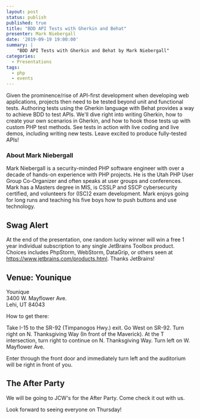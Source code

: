 ```yaml
---
layout: post
status: publish
published: true
title: "BDD API Tests with Gherkin and Behat"
presenter: Mark Niebergall
date: '2019-09-19 19:00:00'
summary: |
    "BDD API Tests with Gherkin and Behat by Mark Niebergall"
categories:
  - Presentations
tags:
  - php
  - events
---
```


Given the prominence/rise of API-first development when developing web applications, projects then need to be tested beyond unit and functional tests. Authoring tests using the Gherkin language with Behat provides a way to achieve BDD to test APIs. We'll dive right into writing Gherkin, how to create your own scenarios in Gherkin, and how to hook those tests up with custom PHP test methods. See tests in action with live coding and live demos, including writing new tests. Leave excited to produce fully-tested APIs!

### About Mark Niebergall

Mark Niebergall is a security-minded PHP software engineer with over a decade of hands-on experience with PHP projects. He is the Utah PHP User Group Co-Organizer and often speaks at user groups and conferences. Mark has a Masters degree in MIS, is CSSLP and SSCP cybersecurity certified, and volunteers for (ISC)2 exam development. Mark enjoys going for long runs and teaching his five boys how to push buttons and use technology.

## Swag Alert

At the end of the presentation, one random lucky winner will win a free 1 year individual subscription to any single JetBrains Toolbox product. Choices includes PhpStorm, WebStorm, DataGrip, or others seen at https://www.jetbrains.com/products.html. Thanks JetBrains!

## Venue: Younique

Younique<br/>
3400 W. Mayflower Ave.<br/>
Lehi, UT 84043

How to get there:

Take I-15 to the SR-92 (Timpanogos Hwy.) exit. Go West on SR-92. Turn right on N. Thanksgiving Way (In front of the Maverick). At the T intersection, turn right to continue on N. Thanksgiving Way. Turn left on W. Mayflower Ave.

Enter through the front door and immediately turn left and the auditorium will be right in front of you.

## The After Party

We will be going to JCW's for the After Party. Come check it out with us.

Look forward to seeing everyone on Thursday!

